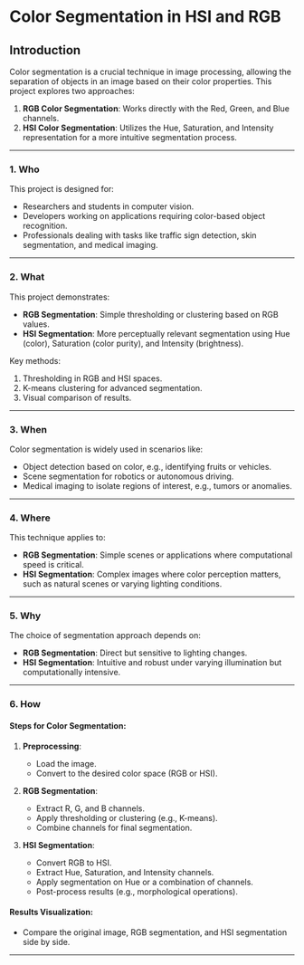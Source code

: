 # Color Segmentation in HSI and RGB

## Introduction
Color segmentation is a crucial technique in image processing, allowing the separation of objects in an image based on their color properties. This project explores two approaches:
1. **RGB Color Segmentation**: Works directly with the Red, Green, and Blue channels.
2. **HSI Color Segmentation**: Utilizes the Hue, Saturation, and Intensity representation for a more intuitive segmentation process.

---

### **1. Who**  
This project is designed for:
- Researchers and students in computer vision.
- Developers working on applications requiring color-based object recognition.
- Professionals dealing with tasks like traffic sign detection, skin segmentation, and medical imaging.

---

### **2. What**  
This project demonstrates:
- **RGB Segmentation**: Simple thresholding or clustering based on RGB values.
- **HSI Segmentation**: More perceptually relevant segmentation using Hue (color), Saturation (color purity), and Intensity (brightness).

Key methods:
1. Thresholding in RGB and HSI spaces.
2. K-means clustering for advanced segmentation.
3. Visual comparison of results.

---

### **3. When**  
Color segmentation is widely used in scenarios like:
- Object detection based on color, e.g., identifying fruits or vehicles.
- Scene segmentation for robotics or autonomous driving.
- Medical imaging to isolate regions of interest, e.g., tumors or anomalies.

---

### **4. Where**  
This technique applies to:
- **RGB Segmentation**: Simple scenes or applications where computational speed is critical.
- **HSI Segmentation**: Complex images where color perception matters, such as natural scenes or varying lighting conditions.

---

### **5. Why**  
The choice of segmentation approach depends on:
- **RGB Segmentation**: Direct but sensitive to lighting changes.
- **HSI Segmentation**: Intuitive and robust under varying illumination but computationally intensive.

---

### **6. How**  
#### Steps for Color Segmentation:
1. **Preprocessing**:
   - Load the image.
   - Convert to the desired color space (RGB or HSI).

2. **RGB Segmentation**:
   - Extract R, G, and B channels.
   - Apply thresholding or clustering (e.g., K-means).
   - Combine channels for final segmentation.

3. **HSI Segmentation**:
   - Convert RGB to HSI.
   - Extract Hue, Saturation, and Intensity channels.
   - Apply segmentation on Hue or a combination of channels.
   - Post-process results (e.g., morphological operations).

#### Results Visualization:
- Compare the original image, RGB segmentation, and HSI segmentation side by side.

---
